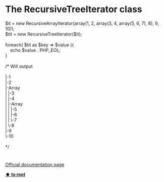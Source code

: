 # The RecursiveTreeIterator class




<div class="phpcode"><span class="html">
$it = new RecursiveArrayIterator(array(1, 2, array(3, 4, array(5, 6, 7), 8), 9, 10));<br>$tit = new RecursiveTreeIterator($it);<br><br>foreach( $tit as $key =&gt; $value ){<br>&#xA0; &#xA0; echo $value . PHP_EOL;<br>}<br><br>/* Will output<br><br>|-1<br>|-2<br>|-Array<br>| |-3<br>| |-4<br>| |-Array<br>| | |-5<br>| | |-6<br>| | \-7<br>| \-8<br>|-9<br>\-10<br><br>*/</span>
</div>
  

#

[Official documentation page](https://www.php.net/manual/en/class.recursivetreeiterator.php)

**[⬆ to root](/)**